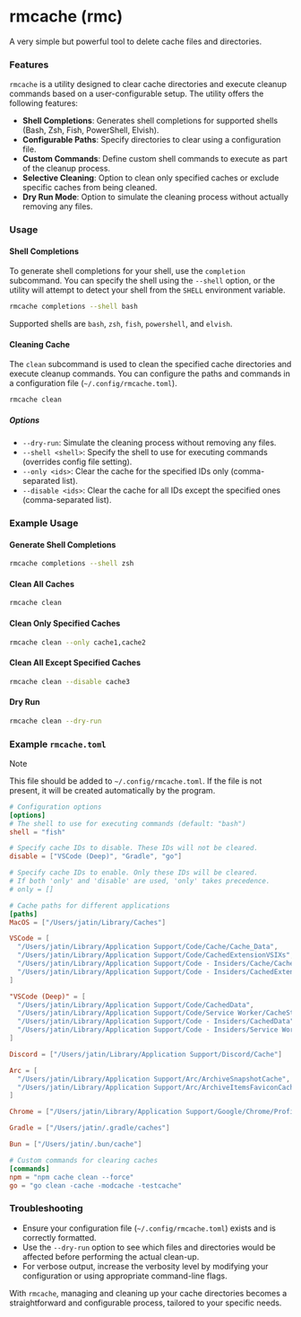 # rmcache (rmc)

A very simple but powerful tool to delete cache files and directories.

### Features
`rmcache` is a utility designed to clear cache directories and execute cleanup commands based on a user-configurable setup. The utility offers the following features:

- **Shell Completions**: Generates shell completions for supported shells (Bash, Zsh, Fish, PowerShell, Elvish).
- **Configurable Paths**: Specify directories to clear using a configuration file.
- **Custom Commands**: Define custom shell commands to execute as part of the cleanup process.
- **Selective Cleaning**: Option to clean only specified caches or exclude specific caches from being cleaned.
- **Dry Run Mode**: Option to simulate the cleaning process without actually removing any files.

### Usage

#### Shell Completions

To generate shell completions for your shell, use the `completion` subcommand. You can specify the shell using the `--shell` option, or the utility will attempt to detect your shell from the `SHELL` environment variable.

```sh
rmcache completions --shell bash
```

Supported shells are `bash`, `zsh`, `fish`, `powershell`, and `elvish`.

#### Cleaning Cache

The `clean` subcommand is used to clean the specified cache directories and execute cleanup commands. You can configure the paths and commands in a configuration file (`~/.config/rmcache.toml`).

```sh
rmcache clean
```

##### Options

- `--dry-run`: Simulate the cleaning process without removing any files.
- `--shell <shell>`: Specify the shell to use for executing commands (overrides config file setting).
- `--only <ids>`: Clear the cache for the specified IDs only (comma-separated list).
- `--disable <ids>`: Clear the cache for all IDs except the specified ones (comma-separated list).

### Example Usage

#### Generate Shell Completions

```sh
rmcache completions --shell zsh
```

#### Clean All Caches

```sh
rmcache clean
```

#### Clean Only Specified Caches

```sh
rmcache clean --only cache1,cache2
```

#### Clean All Except Specified Caches

```sh
rmcache clean --disable cache3
```

#### Dry Run

```sh
rmcache clean --dry-run
```

### Example `rmcache.toml`

> [!NOTE]
> This file should be added to `~/.config/rmcache.toml`. If the file is not present, it will be created automatically by the program.

```toml
# Configuration options
[options]
# The shell to use for executing commands (default: "bash")
shell = "fish"

# Specify cache IDs to disable. These IDs will not be cleared.
disable = ["VSCode (Deep)", "Gradle", "go"]

# Specify cache IDs to enable. Only these IDs will be cleared.
# If both 'only' and 'disable' are used, 'only' takes precedence.
# only = []

# Cache paths for different applications
[paths]
MacOS = ["/Users/jatin/Library/Caches"]

VSCode = [
  "/Users/jatin/Library/Application Support/Code/Cache/Cache_Data",
  "/Users/jatin/Library/Application Support/Code/CachedExtensionVSIXs",
  "/Users/jatin/Library/Application Support/Code - Insiders/Cache/Cache_Data",
  "/Users/jatin/Library/Application Support/Code - Insiders/CachedExtensionVSIXs"
]

"VSCode (Deep)" = [
  "/Users/jatin/Library/Application Support/Code/CachedData",
  "/Users/jatin/Library/Application Support/Code/Service Worker/CacheStorage",
  "/Users/jatin/Library/Application Support/Code - Insiders/CachedData",
  "/Users/jatin/Library/Application Support/Code - Insiders/Service Worker/CacheStorage"
]

Discord = ["/Users/jatin/Library/Application Support/Discord/Cache"]

Arc = [
  "/Users/jatin/Library/Application Support/Arc/ArchiveSnapshotCache",
  "/Users/jatin/Library/Application Support/Arc/ArchiveItemsFaviconCache"
]

Chrome = ["/Users/jatin/Library/Application Support/Google/Chrome/Profile 1/Service Worker/CacheStorage"]

Gradle = ["/Users/jatin/.gradle/caches"]

Bun = ["/Users/jatin/.bun/cache"]

# Custom commands for clearing caches
[commands]
npm = "npm cache clean --force"
go = "go clean -cache -modcache -testcache"
```

### Troubleshooting

- Ensure your configuration file (`~/.config/rmcache.toml`) exists and is correctly formatted.
- Use the `--dry-run` option to see which files and directories would be affected before performing the actual clean-up.
- For verbose output, increase the verbosity level by modifying your configuration or using appropriate command-line flags.

With `rmcache`, managing and cleaning up your cache directories becomes a straightforward and configurable process, tailored to your specific needs.